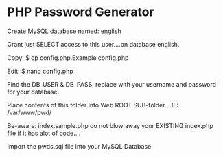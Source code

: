 # PHP Password Generator

Create MySQL database named: english

Grant just SELECT access to this user....on database english.

Copy: $ cp config.php.Example config.php

Edit: $ nano config.php

Find the DB_USER & DB_PASS, replace with your username and password for your database.

Place contents of this folder into Web ROOT SUB-folder....IE: /var/www/pwd/

Be-aware: index.sample.php do not blow away your EXISTING index.php file if it has alot of code....

Import the pwds.sql file into your MySQL Database.
